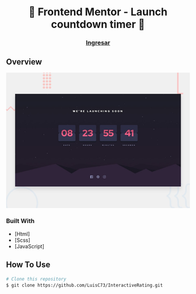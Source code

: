
<h1 align="center">👋 Frontend Mentor - Launch countdown timer 🚀</h1>

<div align="center">
  <h3>
    <a href="https://luisc73.github.io/InteractiveRating/">
      Ingresar
    </a>
  </h3>
</div>

## Overview

![Design preview for the Launch countdown timer coding challenge](./src/design/desktop-preview.jpg)

### Built With

- [Html]
- [Scss]
- [JavaScript]


## How To Use

```bash
# Clone this repository
$ git clone https://github.com/LuisC73/InteractiveRating.git

```
